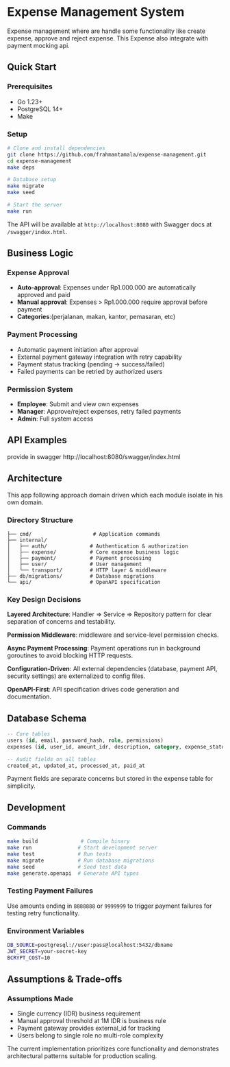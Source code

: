 # Expense Management System

Expense management where are handle some functionality like create expense, approve and reject expense. This Expense also integrate with payment mocking api. 

## Quick Start

### Prerequisites
- Go 1.23+
- PostgreSQL 14+
- Make

### Setup
```bash
# Clone and install dependencies
git clone https://github.com/frahmantamala/expense-management.git
cd expense-management
make deps

# Database setup
make migrate
make seed

# Start the server
make run
```

The API will be available at `http://localhost:8080` with Swagger docs at `/swagger/index.html`.

## Business Logic

### Expense Approval
- **Auto-approval**: Expenses under Rp1.000.000 are automatically approved and paid
- **Manual approval**: Expenses > Rp1.000.000 require approval before payment
- **Categories**:(perjalanan, makan, kantor, pemasaran, etc)

### Payment Processing
- Automatic payment initiation after approval
- External payment gateway integration with retry capability
- Payment status tracking (pending → success/failed)
- Failed payments can be retried by authorized users

### Permission System
- **Employee**: Submit and view own expenses
- **Manager**: Approve/reject expenses, retry failed payments
- **Admin**: Full system access

## API Examples
provide in swagger
http://localhost:8080/swagger/index.html

## Architecture
This app following approach domain driven which each module isolate in his own domain.

### Directory Structure
```
├── cmd/                    # Application commands
├── internal/
│   ├── auth/              # Authentication & authorization
│   ├── expense/           # Core expense business logic
│   ├── payment/           # Payment processing
│   ├── user/              # User management
│   └── transport/         # HTTP layer & middleware
├── db/migrations/         # Database migrations
└── api/                   # OpenAPI specification
```

### Key Design Decisions

**Layered Architecture**: Handler => Service => Repository pattern for clear separation of concerns and testability.

**Permission Middleware**: middleware and service-level permission checks.

**Async Payment Processing**: Payment operations run in background goroutines to avoid blocking HTTP requests.

**Configuration-Driven**: All external dependencies (database, payment API, security settings) are externalized to config files.

**OpenAPI-First**: API specification drives code generation and documentation.

## Database Schema

```sql
-- Core tables
users (id, email, password_hash, role, permissions)
expenses (id, user_id, amount_idr, description, category, expense_status, payment_status, ...)

-- Audit fields on all tables
created_at, updated_at, processed_at, paid_at
```

Payment fields are separate concerns but stored in the expense table for simplicity.

## Development

### Commands
```bash
make build              # Compile binary
make run               # Start development server
make test              # Run tests
make migrate           # Run database migrations
make seed              # Seed test data
make generate.openapi  # Generate API types
```

### Testing Payment Failures
Use amounts ending in `8888888` or `9999999` to trigger payment failures for testing retry functionality.

### Environment Variables
```bash
DB_SOURCE=postgresql://user:pass@localhost:5432/dbname
JWT_SECRET=your-secret-key
BCRYPT_COST=10
```

## Assumptions & Trade-offs

### Assumptions Made
- Single currency (IDR) business requirement
- Manual approval threshold at 1M IDR is business rule
- Payment gateway provides external_id for tracking
- Users belong to single role no multi-role complexity

The current implementation prioritizes core functionality and demonstrates architectural patterns suitable for production scaling.
